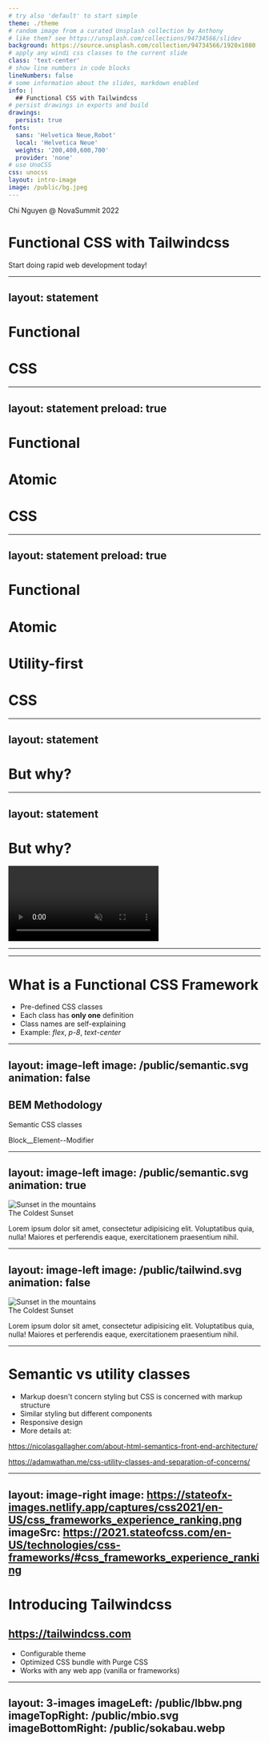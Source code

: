```yaml
---
# try also 'default' to start simple
theme: ./theme
# random image from a curated Unsplash collection by Anthony
# like them? see https://unsplash.com/collections/94734566/slidev
background: https://source.unsplash.com/collection/94734566/1920x1080
# apply any windi css classes to the current slide
class: 'text-center'
# show line numbers in code blocks
lineNumbers: false
# some information about the slides, markdown enabled
info: |
  ## Functional CSS with Tailwindcss
# persist drawings in exports and build
drawings:
  persist: true
fonts:
  sans: 'Helvetica Neue,Robot'
  local: 'Helvetica Neue'
  weights: '200,400,600,700'
  provider: 'none'
# use UnoCSS
css: unocss
layout: intro-image
image: /public/bg.jpeg
---
```


<div class="absolute top-10">
  <span class="font-700">
    Chi Nguyen @ NovaSummit 2022
  </span>
</div>

<div class="absolute bottom-30 text-left">
  <h1>Functional CSS with Tailwindcss</h1>
  <div class="italic font-light text-3xl text-gray-300">Start doing rapid web development today!
  </div>
</div>

---
layout: statement
---

<div class="ml-16 grid grid-cols-2 gap-8">
 <div class="flex flex-col items-end"><h1>Functional</h1></div>
 <h1 class="justify-self-start">CSS</h1>
</div>

---
layout: statement
preload: true
---

<div class="ml-16 grid grid-cols-2 items-center gap-8">
 <div class="flex flex-col items-end">
  <h1>Functional</h1>
  <h1 v-motion-slide-visible-bottom>
    Atomic
  </h1> 
 </div>
 <h1 class="justify-self-start">CSS</h1>
</div>


---
layout: statement
preload: true
---

<div class="ml-16 grid grid-cols-2 items-center gap-8">
 <div class="flex flex-col items-end">
  <h1>Functional</h1>
  <h1>Atomic</h1> 
  <h1 v-motion-slide-visible-bottom>
    Utility-first
  </h1>
 </div>
 <h1 class="justify-self-start">CSS</h1>
</div>

---
layout: statement
---
# But why?

---
layout: statement
---

# But why?

<div class="absolute w-64">
  <video class="w-full h-full" muted autoplay loop>
    <source src="/public/bwhy.mp4" type="video/mp4" />
  </video>
</div>

---
---
# What is a Functional CSS Framework

* Pre-defined CSS classes
* Each class has **only one** definition
* Class names are self-explaining
* Example: _flex_, _p-8_, _text-center_

---
layout: image-left
image: /public/semantic.svg
animation: false
---

<div class="place-self-start justify-self-start">
  <h2 class="text-4xl">BEM Methodology</h2>
  <p class="my-4 text-2xl">Semantic CSS classes</p>
  <p class="text-2xl">Block__Element--Modifier</p>
</div>



---
layout: image-left
image: /public/semantic.svg
animation: true
---

<div>
  <div class="max-w-sm rounded overflow-hidden shadow-lg">
    <img class="w-full" src="https://v1.tailwindcss.com/img/card-top.jpg" alt="Sunset in the mountains">
    <div class="px-6 py-4 bg-white">
      <div class="font-bold text-xl mb-2 text-black">The Coldest Sunset</div>
      <p class="text-gray-700 text-base">
        Lorem ipsum dolor sit amet, consectetur adipisicing elit. Voluptatibus quia, nulla! Maiores et perferendis eaque, exercitationem praesentium nihil.
      </p>
    </div>
  </div>
</div>

---
layout: image-left
image: /public/tailwind.svg
animation: false
---
<div>
  <div class="max-w-sm rounded overflow-hidden shadow-lg">
    <img class="w-full" src="https://v1.tailwindcss.com/img/card-top.jpg" alt="Sunset in the mountains">
    <div class="px-6 py-4 bg-white">
      <div class="font-bold text-xl mb-2 text-black">The Coldest Sunset</div>
      <p class="text-gray-700 text-base">
        Lorem ipsum dolor sit amet, consectetur adipisicing elit. Voluptatibus quia, nulla! Maiores et perferendis eaque, exercitationem praesentium nihil.
      </p>
    </div>
  </div>
</div>

---

# Semantic vs utility classes
* Markup doesn't concern styling but CSS is concerned with markup structure
* Similar styling but different components
* Responsive design
* More details at:
<div class="pl-8 pt-2">

  https://nicolasgallagher.com/about-html-semantics-front-end-architecture/

  https://adamwathan.me/css-utility-classes-and-separation-of-concerns/
</div>


---
layout: image-right
image: https://stateofx-images.netlify.app/captures/css2021/en-US/css_frameworks_experience_ranking.png
imageSrc: https://2021.stateofcss.com/en-US/technologies/css-frameworks/#css_frameworks_experience_ranking
---

# Introducing Tailwindcss
## https://tailwindcss.com

* Configurable theme
* Optimized CSS bundle with Purge CSS
* Works with any web app (vanilla or frameworks)

---
layout: 3-images
imageLeft: /public/lbbw.png
imageTopRight: /public/mbio.svg
imageBottomRight: /public/sokabau.webp
---
